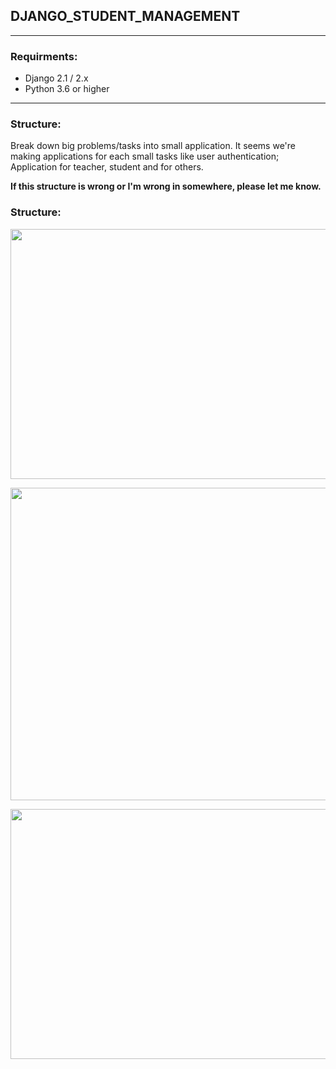 ## DJANGO_STUDENT_MANAGEMENT


---
### Requirments:
- Django 2.1 / 2.x
- Python 3.6 or higher

---
### Structure:
Break down big problems/tasks into small application. It seems we're making applications for each small tasks like user authentication; Application for teacher, student and for others.

**If this structure is wrong or I'm wrong in somewhere, please let me know.**

### Structure:

<p align="center">
  <img width="800" height="400" src="http://tareqmonwer.com/img/dpi-dash/home.png">
</p>

<p align="center">
  <img width="800" height="500" src="http://tareqmonwer.com/img/dpi-dash/clubs.png">
</p>

<p align="center">
  <img width="800" height="400" src="http://tareqmonwer.com/img/dpi-dash/club-activity.png">
</p>

